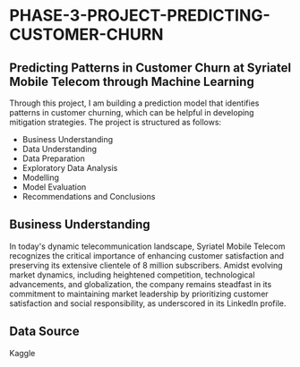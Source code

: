 # PHASE-3-PROJECT-PREDICTING-CUSTOMER-CHURN

## Predicting Patterns in Customer Churn at Syriatel Mobile Telecom through Machine Learning

Through this project, I am building a prediction model that identifies patterns in customer churning, which can be helpful in developing mitigation strategies. The project is structured as follows:

* Business Understanding
* Data Understanding
* Data Preparation
* Exploratory Data Analysis
* Modelling
* Model Evaluation
* Recommendations and Conclusions


## Business Understanding
In today's dynamic telecommunication landscape, Syriatel Mobile Telecom recognizes the critical importance of enhancing customer satisfaction and preserving its extensive clientele of 8 million subscribers. Amidst evolving market dynamics, including heightened competition, technological advancements, and globalization, the company remains steadfast in its commitment to maintaining market leadership by prioritizing customer satisfaction and social responsibility, as underscored in its LinkedIn profile.

## Data Source
Kaggle 
